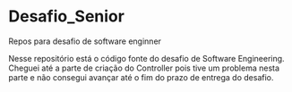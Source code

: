 # Desafio_Senior
Repos para desafio de software enginner

Nesse repositório está o código fonte do desafio de Software Engineering.
Cheguei até a parte de criação do Controller pois tive um problema nesta parte e não consegui avançar até o fim do prazo de entrega do desafio.
